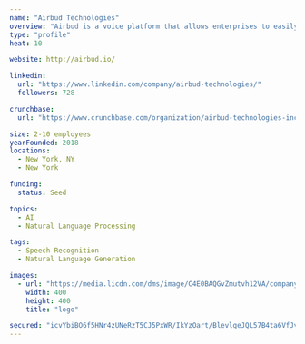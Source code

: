 ```yaml
---
name: "Airbud Technologies"
overview: "Airbud is a voice platform that allows enterprises to easily add voice capabilities to their websites and mobile apps. We use natural language understanding to let people have two-way conversations that simplify their access to information. Starting with healthcare, we enable organizations to customize navigation and better engage their customers."
type: "profile"
heat: 10

website: http://airbud.io/

linkedin:
  url: "https://www.linkedin.com/company/airbud-technologies/"
  followers: 728

crunchbase:
  url: "https://www.crunchbase.com/organization/airbud-technologies-inc"

size: 2-10 employees
yearFounded: 2018
locations:
  - New York, NY
  - New York

funding:
  status: Seed

topics:
  - AI
  - Natural Language Processing

tags:
  - Speech Recognition
  - Natural Language Generation

images:
  - url: "https://media.licdn.com/dms/image/C4E0BAQGvZmutvh12VA/company-logo_400_400/0?e=1582761600&v=beta&t=GdMVyMM7gWgjlvLtlep6ENQ3TVFiisQFme-CO_z_M1k"
    width: 400
    height: 400
    title: "logo"

secured: "icvYbiBO6f5HNr4zUNeRzT5CJ5PxWR/IkYzOart/BlevlgeJQL57B4ta6VfJyL9LbcScc0jQ8g7IXKBeQgljxsXs7fxEMKMaMkNhBfSHgQhWDpzMbB28e72PJzsxBfvvCC4uz7JBlUfMEZq2wVTLvg5Iz/vX8v26VMWL51XBD+df3yy+hiv+zv0SomdreemJiCLnLhnsO9cHhozOq3Awfw7aqU6TAkCzbrClo5tzDvKhGG8hPgcnf6oRnoNL34uhnOaXU8IJRgvzEPdhYESgKw==;60qhPwN6H2PA5vxgQGIM6A=="
---
```


